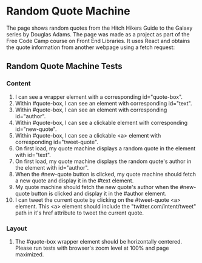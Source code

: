 # Random Quote Machine

The page shows random quotes from the Hitch Hikers Guide to the Galaxy series by Douglas Adams.
The page was made as a project as part of the Free Code Camp course on Front End Libraries.  It uses React and obtains the quote information from another webpage using a fetch request:

## Random Quote Machine Tests

### Content

1. I can see a wrapper element with a corresponding id="quote-box".
2. Within #quote-box, I can see an element with corresponding id="text".
3. Within #quote-box, I can see an element with corresponding id="author".
4. Within #quote-box, I can see a clickable element with corresponding id="new-quote".
5. Within #quote-box, I can see a clickable &lt;a&gt; element with corresponding id="tweet-quote".
6. On first load, my quote machine displays a random quote in the element with id="text".
7. On first load, my quote machine displays the random quote's author in the element with id="author".
8. When the #new-quote button is clicked, my quote machine should fetch a new quote and display it in the #text element.
9. My quote machine should fetch the new quote's author when the #new-quote button is clicked and display it in the #author element.
10. I can tweet the current quote by clicking on the #tweet-quote &lt;a&gt; element. This &lt;a&gt; element should include the "twitter.com/intent/tweet" path in it's href attribute to tweet the current quote.

### Layout

1. The #quote-box wrapper element should be horizontally centered. Please run tests with browser's zoom level at 100% and page maximized.

